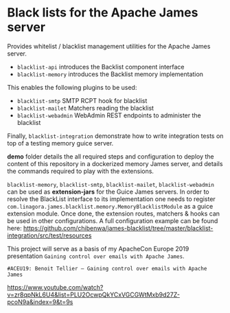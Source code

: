 # Black lists for the Apache James server

Provides whitelist / blacklist management utilities for the Apache James server.

 - `blacklist-api` introduces the Backlist component interface
 - `blacklist-memory` introduces the Backlist memory implementation

This enables the following plugins to be used:

 - `blacklist-smtp` SMTP RCPT hook for blacklist
 - `blacklist-mailet` Matchers reading the blacklist
 - `blacklist-webadmin` WebAdmin REST endpoints to administer the blacklist
 
Finally, `blacklist-integration` demonstrate how to write integration tests on top of a testing memory guice server.

**demo** folder details the all required steps and configuration to deploy the content of this repository in a dockerized memory James server, and details the commands required to play with the extensions.

`blacklist-memory`, `blacklist-smtp`, `blacklist-mailet`, `blacklist-webadmin` can be used as **extension-jars** for the Guice James servers. In order to resolve the BlackList interface to its implementation one needs to register `com.linagora.james.blacklist.memory.MemoryBlacklistModule` as a guice extension module. Once done, the extension routes, matchers & hooks can be used in other configurations. A full configuration example can be found here: https://github.com/chibenwa/james-blacklist/tree/master/blacklist-integration/src/test/resources


This project will serve as a basis of my ApacheCon Europe 2019 presentation `Gaining control over emails with Apache James`.

`#ACEU19: Benoit Tellier – Gaining control over emails with Apache James`

https://www.youtube.com/watch?v=zr8qpNkL6U4&list=PLU2OcwpQkYCxVGCGWtMxb9d27Z-pcoN9a&index=9&t=9s
